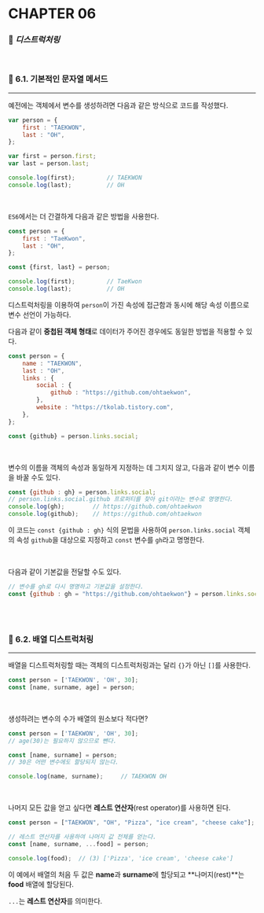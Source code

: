 #  CHAPTER 06

###  :pencil: ***디스트럭처링***

<br>

### :page_facing_up: 6.1. 기본적인 문자열 메서드

---

예전에는 객체에서 변수를 생성하려면 다음과 같은 방식으로 코드를 작성했다.

```javascript
var person = {
    first : "TAEKWON",
    last : "OH",
};

var first = person.first;
var last = person.last;

console.log(first);			// TAEKWON
console.log(last);			// OH
```

<br>

`ES6`에서는 더 간결하게 다음과 같은 방법을 사용한다.

```javascript
const person = {
    first : "TaeKwon",
    last : "OH",
};

const {first, last} = person;

console.log(first);			// TaeKwon
console.log(last);			// OH
```

디스트럭처링을 이용하여 `person`이 가진 속성에 접근함과 동시에 해당 속성 이름으로 변수 선언이 가능하다.

다음과 같이 **중첩된 객체 형태**로 데이터가 주어진 경우에도 동일한 방법을 적용할 수 있다.

```javascript
const person = {
    name : "TAEKWON",
    last : "OH",
    links : {
        social : {
            github : "https://github.com/ohtaekwon",
        },
        website : "https://tkolab.tistory.com",
    },
};

const {github} = person.links.social;
```

<br>

변수의 이름을 객체의 속성과 동일하게 지정하는 데 그치지 않고, 다음과 같이 변수 이름을 바꿀 수도 있다.

```javascript
const {github : gh} = person.links.social;
// person.links.social.github 프로퍼티를 찾아 git이라는 변수로 명명한다.
console.log(gh);		// https://github.com/ohtaekwon
console.log(github);	// https://github.com/ohtaekwon
```

이 코드는 `const {github : gh}` 식의 문법을 사용하여 `person.links.social` 객체의 속성 `github`을 대상으로 지정하고 `const` 변수를 `gh`라고 명명한다.

  <br>

다음과 같이 기본값을 전달할 수도 있다.

```javascript
// 변수를 gh로 다시 명명하고 기본값을 설정한다.
const {github : gh = "https://github.com/ohtaekwon"} = person.links.social;
```

<br>

<br>

### :page_facing_up: 6.2. 배열 디스트럭처링

---

배열을 디스트럭처링할 때는 객체의 디스트럭처링과는 달리 `{}`가 아닌 `[]`를 사용한다.

```javascript
const person = ['TAEKWON', 'OH', 30];
const [name, surname, age] = person;
```

<br>

생성하려는 변수의 수가 배열의 원소보다 적다면?

```javascript
const person = ['TAEKWON', 'OH', 30];
// age(30)는 필요하지 않으므로 뺀다.

const [name, surname] = person;
// 30은 어떤 변수에도 할당되지 않는다.

console.log(name, surname);		// TAEKWON OH
```

<br>

나머지 모든 값을 얻고 싶다면 **레스트 연산자**(rest operator)를 사용하면 된다.

```javascript
const person = ["TAEKWON", "OH", "Pizza", "ice cream", "cheese cake"];

// 레스트 연산자를 사용하여 나머지 값 전체를 얻는다.
const [name, surname, ...food] = person;

console.log(food);  // (3) ['Pizza', 'ice cream', 'cheese cake']
```

이 예에서 배열의 처음 두 값은 **name**과 **surname**에 할당되고 **나머지(rest)**는 **food** 배열에 할당된다. 

`...`는 **레스트 연산자**를 의미한다.
